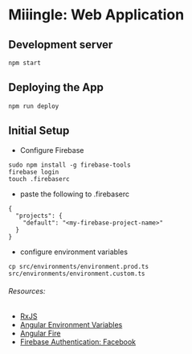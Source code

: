 # Miiingle: Web Application

## Development server
```
npm start
```

## Deploying the App
```
npm run deploy
```

## Initial Setup
- Configure Firebase
```
sudo npm install -g firebase-tools
firebase login
touch .firebaserc
```
- paste the following to .firebaserc
```
{
  "projects": {
    "default": "<my-firebase-project-name>"
  }
}
```
- configure environment variables
```
cp src/environments/environment.prod.ts src/environments/environment.custom.ts
```

###### Resources:
- [RxJS](http://reactivex.io/rxjs/)
- [Angular Environment Variables](http://tattoocoder.com/angular-cli-using-the-environment-option/)
- [Angular Fire](https://github.com/angular/angularfire2)
- [Firebase Authentication: Facebook](https://firebase.google.com/docs/auth/web/facebook-login)
